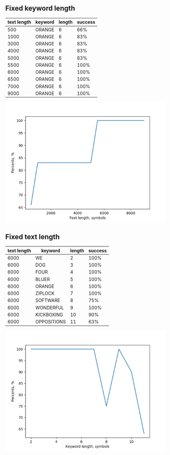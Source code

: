 ## Fixed keyword length
text length|keyword|length|success
---|---|---|---
500|ORANGE|6|66%
1000|ORANGE|6|83%
3000|ORANGE|6|83%
4000|ORANGE|6|83%
5000|ORANGE|6|83%
5500|ORANGE|6|100%
6000|ORANGE|6|100%
6500|ORANGE|6|100%
7000|ORANGE|6|100%
9000|ORANGE|6|100%

![test1](./images/test1.png)
## Fixed text length
text length|keyword|length|success
---|---|---|---
6000|WE|2|100%
6000|DOG|3|100%
6000|FOUR|4|100%
6000|BLUER|5|100%
6000|ORANGE|6|100%
6000|ZIPLOCK|7|100%
6000|SOFTWARE|8|75%
6000|WONDERFUL|9|100%
6000|KICKBOXING|10|90%
6000|OPPOSITIONS|11|63%

![test2](./images/test2.png)
